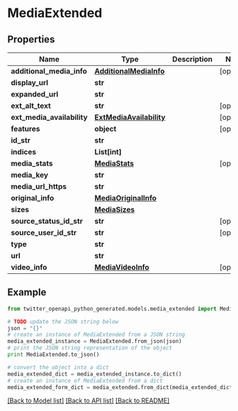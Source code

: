 # MediaExtended


## Properties

Name | Type | Description | Notes
------------ | ------------- | ------------- | -------------
**additional_media_info** | [**AdditionalMediaInfo**](AdditionalMediaInfo.md) |  | [optional] 
**display_url** | **str** |  | 
**expanded_url** | **str** |  | 
**ext_alt_text** | **str** |  | [optional] 
**ext_media_availability** | [**ExtMediaAvailability**](ExtMediaAvailability.md) |  | [optional] 
**features** | **object** |  | [optional] 
**id_str** | **str** |  | 
**indices** | **List[int]** |  | 
**media_stats** | [**MediaStats**](MediaStats.md) |  | [optional] 
**media_key** | **str** |  | 
**media_url_https** | **str** |  | 
**original_info** | [**MediaOriginalInfo**](MediaOriginalInfo.md) |  | 
**sizes** | [**MediaSizes**](MediaSizes.md) |  | 
**source_status_id_str** | **str** |  | [optional] 
**source_user_id_str** | **str** |  | [optional] 
**type** | **str** |  | 
**url** | **str** |  | 
**video_info** | [**MediaVideoInfo**](MediaVideoInfo.md) |  | [optional] 

## Example

```python
from twitter_openapi_python_generated.models.media_extended import MediaExtended

# TODO update the JSON string below
json = "{}"
# create an instance of MediaExtended from a JSON string
media_extended_instance = MediaExtended.from_json(json)
# print the JSON string representation of the object
print MediaExtended.to_json()

# convert the object into a dict
media_extended_dict = media_extended_instance.to_dict()
# create an instance of MediaExtended from a dict
media_extended_form_dict = media_extended.from_dict(media_extended_dict)
```
[[Back to Model list]](../README.md#documentation-for-models) [[Back to API list]](../README.md#documentation-for-api-endpoints) [[Back to README]](../README.md)


